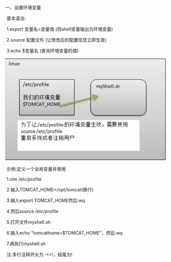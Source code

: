 一、设置环境变量

​	基本语法:

​		1.export 变量名=变量值 (将shell变量输出为环境变量)

​		2.source 配置文件 (让修改后的配置信息立即生效)

​		3.echo $变量名 (查询环境变量的值)

![001](001.png)

​	示例:定义一个全局变量并使用

​	1.vim /etc/profile

​	2.输入TOMCAT_HOME=/opt/tomcat(换行)

​	3.输入export TOMCAT_HOME然后:wq	

​	4.然后source  /etc/profile

​	5.打开文件myshell.sh

​	6.输入echo "tomcathome=$TOMCAT_HOME"，然后:wq

​	7.再执行myshell.sh

​	注:多行注释开头为 :<<!，结尾为!
